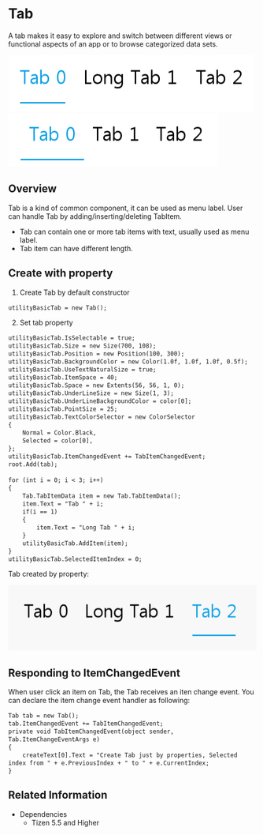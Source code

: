 # Tab
A tab makes it easy to explore and switch between different views or functional aspects of an app or to browse categorized data sets.

![Tab](./media/tab.png) ![Tab](./media/tab2.png)

## Overview
Tab is a kind of common component, it can be used as menu label. User can handle Tab by adding/inserting/deleting TabItem.

- Tab can contain one or more tab items with text, usually used as menu label.
- Tab item can have different length.

## Create with property
1. Create Tab by default constructor

~~~{.cs}
utilityBasicTab = new Tab();
~~~

2. Set tab property

~~~{.cs}
utilityBasicTab.IsSelectable = true;
utilityBasicTab.Size = new Size(700, 108);
utilityBasicTab.Position = new Position(100, 300);
utilityBasicTab.BackgroundColor = new Color(1.0f, 1.0f, 1.0f, 0.5f);
utilityBasicTab.UseTextNaturalSize = true;
utilityBasicTab.ItemSpace = 40;
utilityBasicTab.Space = new Extents(56, 56, 1, 0);
utilityBasicTab.UnderLineSize = new Size(1, 3);
utilityBasicTab.UnderLineBackgroundColor = color[0];
utilityBasicTab.PointSize = 25;
utilityBasicTab.TextColorSelector = new ColorSelector
{
    Normal = Color.Black,
    Selected = color[0],
};
utilityBasicTab.ItemChangedEvent += TabItemChangedEvent;
root.Add(tab);

for (int i = 0; i < 3; i++)
{
    Tab.TabItemData item = new Tab.TabItemData();
    item.Text = "Tab " + i;
    if(i == 1)
    {
        item.Text = "Long Tab " + i;
    }
    utilityBasicTab.AddItem(item);
}
utilityBasicTab.SelectedItemIndex = 0;
~~~

Tab created by property:

![Tab](./media/tab.gif)

## Responding to ItemChangedEvent
When user click an item on Tab, the Tab receives an iten change event.
You can declare the item change event handler as following:

~~~{.cs}
Tab tab = new Tab();
tab.ItemChangedEvent += TabItemChangedEvent;
private void TabItemChangedEvent(object sender, Tab.ItemChangeEventArgs e)
{
    createText[0].Text = "Create Tab just by properties, Selected index from " + e.PreviousIndex + " to " + e.CurrentIndex;
}
~~~

## Related Information
- Dependencies
  -   Tizen 5.5 and Higher
